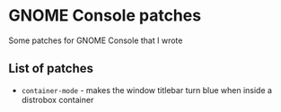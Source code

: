 # GNOME Console patches
Some patches for GNOME Console that I wrote

## List of patches
- `container-mode` - makes the window titlebar turn blue when inside a distrobox container
